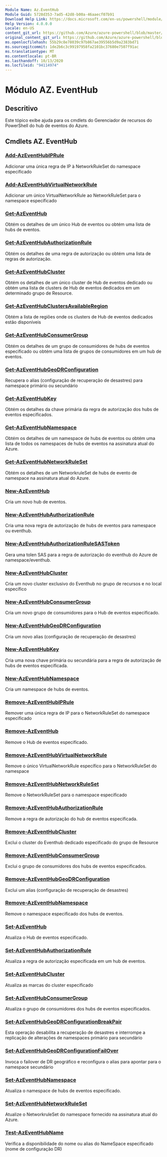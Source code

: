 ```yaml
---
Module Name: Az.EventHub
Module Guid: 5728d353-7ad5-42d8-b00a-46aaecf07b91
Download Help Link: https://docs.microsoft.com/en-us/powershell/module/az.eventhub
Help Version: 4.0.0.0
Locale: en-US
content_git_url: https://github.com/Azure/azure-powershell/blob/master/src/EventHub/EventHub/help/Az.EventHub.md
original_content_git_url: https://github.com/Azure/azure-powershell/blob/master/src/EventHub/EventHub/help/Az.EventHub.md
ms.openlocfilehash: 55b29c8e78039c97b867ae39556b5d9a2383bd71
ms.sourcegitcommit: 1de2b6c3c99197958fa2101bc37680e7507f91ac
ms.translationtype: MT
ms.contentlocale: pt-BR
ms.lasthandoff: 10/13/2020
ms.locfileid: "94114974"
---
```

# Módulo AZ. EventHub
## Descritivo
Este tópico exibe ajuda para os cmdlets do Gerenciador de recursos do PowerShell do hub de eventos do Azure.

## Cmdlets AZ. EventHub
### [Add-AzEventHubIPRule](Add-AzEventHubIPRule.md)
Adicionar uma única regra de IP à NetworkRuleSet do namespace especificado

### [Add-AzEventHubVirtualNetworkRule](Add-AzEventHubVirtualNetworkRule.md)
Adicionar um único VirtualNetworkRule ao NetworkRuleSet para o namespace especificado

### [Get-AzEventHub](Get-AzEventHub.md)
Obtém os detalhes de um único Hub de eventos ou obtém uma lista de hubs de eventos.

### [Get-AzEventHubAuthorizationRule](Get-AzEventHubAuthorizationRule.md)
Obtém os detalhes de uma regra de autorização ou obtém uma lista de regras de autorização.

### [Get-AzEventHubCluster](Get-AzEventHubCluster.md)
Obtém os detalhes de um único cluster de Hub de eventos dedicado ou obtém uma lista de clusters de Hub de eventos dedicados em um determinado grupo de Resource.

### [Get-AzEventHubClustersAvailableRegion](Get-AzEventHubClustersAvailableRegion.md)
Obtém a lista de regiões onde os clusters de Hub de eventos dedicados estão disponíveis

### [Get-AzEventHubConsumerGroup](Get-AzEventHubConsumerGroup.md)
Obtém os detalhes de um grupo de consumidores de hubs de eventos especificado ou obtém uma lista de grupos de consumidores em um hub de eventos.

### [Get-AzEventHubGeoDRConfiguration](Get-AzEventHubGeoDRConfiguration.md)
Recupera o alias (configuração de recuperação de desastres) para namespace primário ou secundário

### [Get-AzEventHubKey](Get-AzEventHubKey.md)
Obtém os detalhes da chave primária da regra de autorização dos hubs de eventos especificados.

### [Get-AzEventHubNamespace](Get-AzEventHubNamespace.md)
Obtém os detalhes de um namespace de hubs de eventos ou obtém uma lista de todos os namespaces de hubs de eventos na assinatura atual do Azure.

### [Get-AzEventHubNetworkRuleSet](Get-AzEventHubNetworkRuleSet.md)
Obtém os detalhes de um NetworkruleSet de hubs de evento de namespace na assinatura atual do Azure.

### [New-AzEventHub](New-AzEventHub.md)
Cria um novo hub de eventos.

### [New-AzEventHubAuthorizationRule](New-AzEventHubAuthorizationRule.md)
Cria uma nova regra de autorização de hubs de eventos para namespace ou eventhub.

### [New-AzEventHubAuthorizationRuleSASToken](New-AzEventHubAuthorizationRuleSASToken.md)
Gera uma tolen SAS para a regra de autorização do eventhub do Azure de namespace/eventhub.

### [New-AzEventHubCluster](New-AzEventHubCluster.md)
Cria um novo cluster exclusivo do Eventhub no grupo de recursos e no local específico

### [New-AzEventHubConsumerGroup](New-AzEventHubConsumerGroup.md)
Cria um novo grupo de consumidores para o Hub de eventos especificado.

### [New-AzEventHubGeoDRConfiguration](New-AzEventHubGeoDRConfiguration.md)
Cria um novo alias (configuração de recuperação de desastres)

### [New-AzEventHubKey](New-AzEventHubKey.md)
Cria uma nova chave primária ou secundária para a regra de autorização de hubs de eventos especificada.

### [New-AzEventHubNamespace](New-AzEventHubNamespace.md)
Cria um namespace de hubs de eventos.

### [Remove-AzEventHubIPRule](Remove-AzEventHubIPRule.md)
Remover uma única regra de IP para o NetworkRuleSet do namespace especificado

### [Remove-AzEventHub](Remove-AzEventHub.md)
Remove o Hub de eventos especificado.

### [Remove-AzEventHubVirtualNetworkRule](Remove-AzEventHubVirtualNetworkRule.md)
Remove o único VirtualNetworkRule específico para o NetworkRuleSet do namespace

### [Remove-AzEventHubNetworkRuleSet](Remove-AzEventHubNetworkRuleSet.md)
Remove o NetworkRuleSet para o namespace especificado

### [Remove-AzEventHubAuthorizationRule](Remove-AzEventHubAuthorizationRule.md)
Remove a regra de autorização do hub de eventos especificada.

### [Remove-AzEventHubCluster](Remove-AzEventHubCluster.md)
Exclui o cluster do Eventhub dedicado especificado do grupo de Resource

### [Remove-AzEventHubConsumerGroup](Remove-AzEventHubConsumerGroup.md)
Exclui o grupo de consumidores dos hubs de eventos especificados.

### [Remove-AzEventHubGeoDRConfiguration](Remove-AzEventHubGeoDRConfiguration.md)
Exclui um alias (configuração de recuperação de desastres)

### [Remove-AzEventHubNamespace](Remove-AzEventHubNamespace.md)
Remove o namespace especificado dos hubs de eventos.

### [Set-AzEventHub](Set-AzEventHub.md)
Atualiza o Hub de eventos especificado.

### [Set-AzEventHubAuthorizationRule](Set-AzEventHubAuthorizationRule.md)
Atualiza a regra de autorização especificada em um hub de eventos.

### [Set-AzEventHubCluster](Set-AzEventHubCluster.md)
Atualiza as marcas do cluster especificado

### [Set-AzEventHubConsumerGroup](Set-AzEventHubConsumerGroup.md)
Atualiza o grupo de consumidores dos hubs de eventos especificados.

### [Set-AzEventHubGeoDRConfigurationBreakPair](Set-AzEventHubGeoDRConfigurationBreakPair.md)
Esta operação desabilita a recuperação de desastres e interrompe a replicação de alterações de namespaces primário para secundário

### [Set-AzEventHubGeoDRConfigurationFailOver](Set-AzEventHubGeoDRConfigurationFailOver.md)
Invoca o failover de DR geográfico e reconfigura o alias para apontar para o namespace secundário

### [Set-AzEventHubNamespace](Set-AzEventHubNamespace.md)
Atualiza o namespace de hubs de eventos especificado.

### [Set-AzEventHubNetworkRuleSet](Set-AzEventHubNetworkRuleSet.md)
Atualize o NetworkruleSet do namespace fornecido na assinatura atual do Azure.

### [Test-AzEventHubName](Test-AzEventHubName.md)
Verifica a disponibilidade do nome ou alias do NameSpace especificado (nome de configuração DR)

